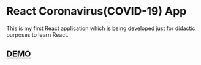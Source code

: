 # React Coronavirus(COVID-19) App

This is my first React application which is being developed just for didactic purposes to learn React.

## [DEMO](https://react-covid19.netlify.app/)
